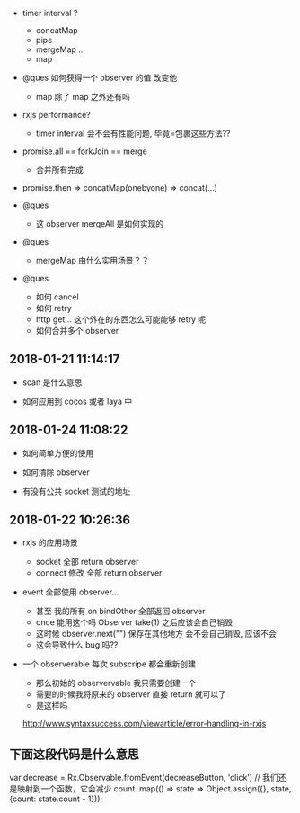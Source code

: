 - timer interval ?

  - concatMap
  - pipe
  - mergeMap ..
  - map

- @ques 如何获得一个 observer 的值 改变他

  - map 除了 map 之外还有吗

- rxjs performance?

  - timer interval 会不会有性能问题, 毕竟=包裹这些方法??

- promise.all == forkJoin == merge
  - 合并所有完成
- promise.then => concatMap(onebyone) => concat(...)

- @ques

  - 这 observer mergeAll 是如何实现的

- @ques

  - mergeMap 由什么实用场景？？

- @ques
  - 如何 cancel
  - 如何 retry
  - http get .. 这个外在的东西怎么可能能够 retry 呢
  - 如何合并多个 observer

## 2018-01-21 11:14:17

- scan 是什么意思

- 如何应用到 cocos 或者 laya 中

## 2018-01-24 11:08:22

- 如何简单方便的使用
- 如何清除 observer

- 有没有公共 socket 测试的地址

## 2018-01-22 10:26:36

- rxjs 的应用场景

  - socket 全部 return observer
  - connect 修改 全部 return observer

- event 全部使用 observer...

  - 甚至 我的所有 on bindOther 全部返回 observer
  - once 能用这个吗 Observer take(1) 之后应该会自己销毁
  - 这时候 observer.next("") 保存在其他地方 会不会自己销毁, 应该不会
  - 这会导致什么 bug 吗??

- 一个 observerable 每次 subscripe 都会重新创建

  - 那么初始的 observervable 我只需要创建一个
  - 需要的时候我将原来的 observer 直接 return 就可以了
  - 是这样吗

  http://www.syntaxsuccess.com/viewarticle/error-handling-in-rxjs

## 下面这段代码是什么意思

var decrease = Rx.Observable.fromEvent(decreaseButton, 'click')
// 我们还是映射到一个函数，它会减少 count
.map(() => state => Object.assign({}, state, {count: state.count - 1}));
